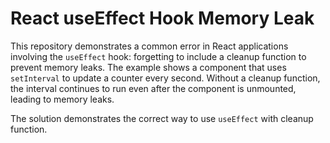 # React useEffect Hook Memory Leak

This repository demonstrates a common error in React applications involving the `useEffect` hook: forgetting to include a cleanup function to prevent memory leaks.  The example shows a component that uses `setInterval` to update a counter every second.  Without a cleanup function, the interval continues to run even after the component is unmounted, leading to memory leaks.

The solution demonstrates the correct way to use `useEffect` with cleanup function.